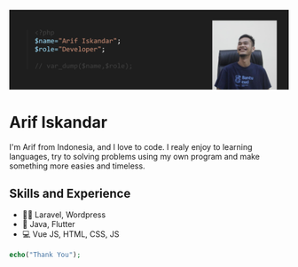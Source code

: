 ![Arif Iskandar - Developer](https://github.com/cuunoong/cuunoong/blob/main/image.png)

# Arif Iskandar

I'm Arif from Indonesia, and I love to code. I realy enjoy to learning languages, try to solving problems using my own program and make something more easies and timeless. 

## Skills and Experience
* 🧑‍💻 Laravel, Wordpress
* 📱 Java, Flutter
* 💻 Vue JS, HTML, CSS, JS





```php
echo("Thank You");
```
